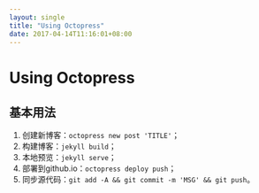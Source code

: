 ```yaml
---
layout: single
title: "Using Octopress"
date: 2017-04-14T11:16:01+08:00
---
```


# Using Octopress

## 基本用法

1. 创建新博客：`octopress new post 'TITLE'`；
2. 构建博客：`jekyll build`；
3. 本地预览：`jekyll serve`；
4. 部署到github.io：`octopress deploy push`；
5. 同步源代码：`git add -A && git commit -m 'MSG' && git push`。
